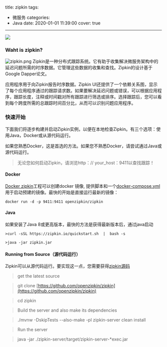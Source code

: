 title: zipkin
tags:
  - 微服务
categories:
  - Java
date: 2020-01-01 11:39:00
cover: true

---

![](https://imgconvert.csdnimg.cn/aHR0cHM6Ly91cGxvYWQtaW1hZ2VzLmppYW5zaHUuaW8vdXBsb2FkX2ltYWdlcy8xMjU1MzI0OS1lZjg3MTc0MGEwOWZiMjNjLmpwZw?x-oss-process=image/format,png)
<!-- more -->
### Waht is zipkin?
![zipkin.png](https://imgconvert.csdnimg.cn/aHR0cHM6Ly91cGxvYWQtaW1hZ2VzLmppYW5zaHUuaW8vdXBsb2FkX2ltYWdlcy8xMjU1MzI0OS0zYjQ1NTgzNDJhNWQ3NWVlLnBuZw?x-oss-process=image/format,png)
Zipkin是一种分布式跟踪系统。它有助于收集解决微服务架构中的延迟问题所需的时序数据。它管理这些数据的收集和查找。Zipkin的设计基于Google Dapper论文。

应用程序用于向Zipkin报告时序数据。Zipkin UI还提供了一个依赖关系图，显示了每个应用程序通过的跟踪请求数。如果要解决延迟问题或错误，可以根据应用程序，跟踪长度，注释或时间戳对所有跟踪进行筛选或排序。选择跟踪后，您可以看到每个跨度所需的总跟踪时间百分比，从而可以识别问题应用程序。
### 快速开始
下面我们将逐步构建并启动Zipkin实例，以便在本地检查Zipkin。有三个选项：使用Java，Docker或从源代码运行。

如果您熟悉Docker，这是首选的方法。如果您不熟悉Docker，请尝试通过Java或源代码运行。
>无论您如何启动Zipkin，请浏览http：// your_host：9411以查找跟踪！
#### Docker
[Docker zipkin](https://github.com/openzipkin/docker-zipkin)工程可以创建docker 镜像, 提供脚本和一个[docker-compose.yml](https://github.com/openzipkin/docker-zipkin/blob/master/docker-compose.yml) 用于启动预建的镜像。最快的开始是直接运行最新的镜像：
```
docker run -d -p 9411:9411 openzipkin/zipkin
```
#### Java
如果安装了Java 8或更高版本，最快的方法是获得最新版本后，通过java启动
```
>curl -sSL https://zipkin.io/quickstart.sh  |  bash -s

>java -jar zipkin.jar
```
#### Running from Source（源代码运行）
Zipkin可以从源代码运行。要实现这一点，您需要获得[zipkin源码](https://github.com/openzipkin/zipkin)
>get the latest source

>git clone [https://github.com/openzipkin/zipkin](https://github.com/openzipkin/zipkin)

>cd zipkin

>Build the server and also make its dependencies

>./mvnw -DskipTests --also-make -pl zipkin-server clean install

>Run the server

>java -jar ./zipkin-server/target/zipkin-server-*exec.jar

